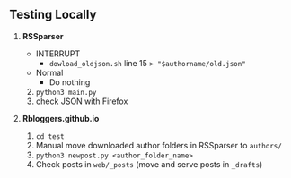 ## Testing Locally

1. **RSSparser**
    - INTERRUPT
        - `dowload_oldjson.sh` line 15 `> "$authorname/old.json"`
    - Normal
        - Do nothing
    2. `python3 main.py`
    2. check JSON with Firefox

1. **Rbloggers.github.io**
    1. `cd test`
    1. Manual move downloaded author folders in RSSparser to `authors/`
    1. `python3 newpost.py <author_folder_name>`
    1. Check posts in `web/_posts` (move and serve posts in `_drafts`)
